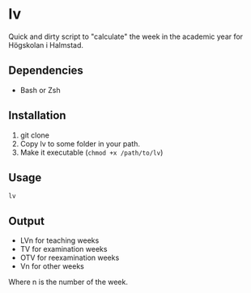 # lv

Quick and dirty script to "calculate" the week in the academic year for Högskolan i Halmstad.

## Dependencies

- Bash or Zsh

## Installation

1. git clone
2. Copy lv to some folder in your path.
3. Make it executable (`chmod +x /path/to/lv`)

## Usage

	lv

## Output

- LVn for teaching weeks
- TV for examination weeks
- OTV for reexamination weeks
- Vn for other weeks

Where n is the number of the week.